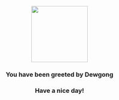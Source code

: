<p align="center">
    <img src="https://raw.githubusercontent.com/PokeAPI/sprites/master/sprites/pokemon/87.png" width="150" height="150">
</p>
<h3 align="center">You have been greeted by  <b>Dewgong</b></h3>
<h3 align="center">Have a nice day!</h3>

